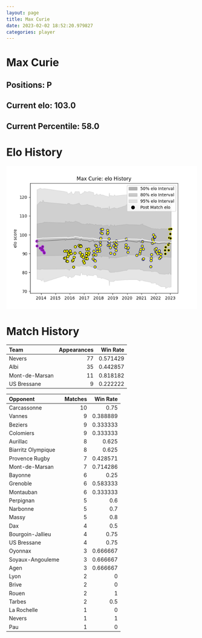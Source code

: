 ```yaml
---  
layout: page  
title: Max Curie  
date: 2023-02-02 18:52:20.979827  
categories: player  
---
```

# Max Curie

## Positions: P

## Current elo: 103.0

## Current Percentile: 58.0

# Elo History


![elo history](history_MaxCurie.png)
# Match History


| Team           |   Appearances |   Win Rate |
|:---------------|--------------:|-----------:|
| Nevers         |            77 |   0.571429 |
| Albi           |            35 |   0.442857 |
| Mont-de-Marsan |            11 |   0.818182 |
| US Bressane    |             9 |   0.222222 |

| Opponent           |   Matches |   Win Rate |
|:-------------------|----------:|-----------:|
| Carcassonne        |        10 |   0.75     |
| Vannes             |         9 |   0.388889 |
| Beziers            |         9 |   0.333333 |
| Colomiers          |         9 |   0.333333 |
| Aurillac           |         8 |   0.625    |
| Biarritz Olympique |         8 |   0.625    |
| Provence Rugby     |         7 |   0.428571 |
| Mont-de-Marsan     |         7 |   0.714286 |
| Bayonne            |         6 |   0.25     |
| Grenoble           |         6 |   0.583333 |
| Montauban          |         6 |   0.333333 |
| Perpignan          |         5 |   0.6      |
| Narbonne           |         5 |   0.7      |
| Massy              |         5 |   0.8      |
| Dax                |         4 |   0.5      |
| Bourgoin-Jallieu   |         4 |   0.75     |
| US Bressane        |         4 |   0.75     |
| Oyonnax            |         3 |   0.666667 |
| Soyaux-Angouleme   |         3 |   0.666667 |
| Agen               |         3 |   0.666667 |
| Lyon               |         2 |   0        |
| Brive              |         2 |   0        |
| Rouen              |         2 |   1        |
| Tarbes             |         2 |   0.5      |
| La Rochelle        |         1 |   0        |
| Nevers             |         1 |   1        |
| Pau                |         1 |   0        |